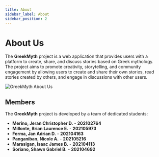 ```yaml
---
title: About
sidebar_label: About
sidebar_position: 2
---
```


# About Us

The **GreekMyth** project is a web application that provides users with a platform to create, share, and discuss stories based on Greek mythology. The project aims to promote creativity, storytelling, and community engagement by allowing users to create and share their own stories, read stories created by others, and engage in discussions with other users.

![GreekMyth About Us](/about.png)

## Members

The **GreekMyth** project is developed by a team of dedicated students:

- **Merino, Jeran Christopher D.** - **202102764**
- **Millonte, Brian Laurence E.** - **202105973**
- **Ferma, Jan Adrian D.** - **202104163**
- **Panganiban, Nicole A.** - **202105216**
- **Marasigan, Isaac James B.** - **202104113**
- **Soriano, Shawn Gabriel B.** - **202104692**
